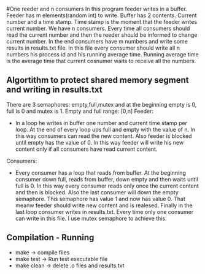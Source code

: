 #One reeder and n consumers
In this program feeder writes in a buffer. Feeder has m elements(random int) to write. Buffer has 2 contents. Current number and a time stamp.
Time stamp is the moment that the feeder writes current number. We have n consumers. Every time all consumers should read the current number 
and then the reeder should be informed to change current number. In the end consumers have m numbers and write some results in results.txt file.
In this file every consumer should write all n numbers his process id and his running average time. Running average time is the average time that 
current cosnumer waits to receive all the numbers.

## Algortithm to protect shared memory segment and writing in results.txt 
There are 3 semaphores: empty,full,mutex and at the beginning empty is 0, full is 0 and mutex is 1.
Empty and full range: [0,n]
Feeder:
* In a loop he writes in buffer one number and current time stamp per loop. At the end of every loop ups full and empty with the value of n.
In this way consumers can read the new content. Also feeder is blocked until empty has the value of 0. In this way feeder will write his new
content only if all consumers have read current content.

Consumers:
* Every consumer has a loop that reads from buffer. At the beginning consumer down full, reads from buffer, down empty and then waits until full
is 0. In this way every consumer reads only once the current content and then is blocked. Also the last consumer will down the empty semaphore. This
semaphore has value 1 and now has value 0. That meanw feeder should write new content and is realesed. Finally in the last loop consumer writes in 
results.txt. Every time only one consumer can write in this file. I use mutex semaphore to achieve this. 

## Compilation - Running
* make -> compile files
* make test -> Run test executable file
* make clean -> delete .o files and results.txt
